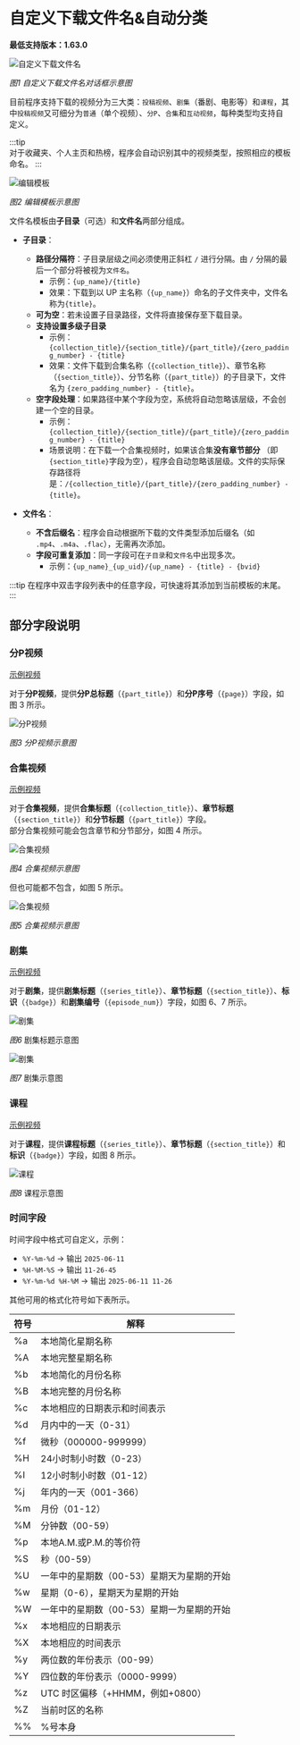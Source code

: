 # 自定义下载文件名&自动分类
**最低支持版本：1.63.0**

<img src="https://s21.ax1x.com/2025/10/21/pVOtKHJ.png" alt="自定义下载文件名">

*图1 自定义下载文件名对话框示意图*

目前程序支持下载的视频分为三大类：`投稿视频`、`剧集`（番剧、电影等）和`课程`，其中`投稿视频`又可细分为`普通`（单个视频）、`分P`、`合集`和`互动视频`，每种类型均支持自定义。

:::tip  
对于收藏夹、个人主页和热榜，程序会自动识别其中的视频类型，按照相应的模板命名。
:::

<img src="https://s21.ax1x.com/2025/08/28/pV6geMt.png" alt="编辑模板">

*图2 编辑模板示意图*

文件名模板由**子目录**（可选）和**文件名**两部分组成。

* **子目录**：
    * **路径分隔符**：子目录层级之间必须使用正斜杠 `/` 进行分隔。由 `/` 分隔的最后一个部分将被视为`文件名`。
        * 示例：`{up_name}/{title}`
        * 效果：下载到以 UP 主名称（`{up_name}`）命名的子文件夹中，文件名称为`{title}`。
    * **可为空**：若未设置子目录路径，文件将直接保存至下载目录。
    * **支持设置多级子目录**
        * 示例：`{collection_title}/{section_title}/{part_title}/{zero_padding_number} - {title}`
        * 效果：文件下载到合集名称（`{collection_title}`）、章节名称（`{section_title}`）、分节名称（`{part_title}`）的子目录下，文件名为 `{zero_padding_number} - {title}`。
    * **空字段处理**：如果路径中某个字段为空，系统将自动忽略该层级，不会创建一个空的目录。
        * 示例：`{collection_title}/{section_title}/{part_title}/{zero_padding_number} - {title}`
        * 场景说明：在下载一个合集视频时，如果该合集**没有章节部分** （即`{section_title}`字段为空），程序会自动忽略该层级。文件的实际保存路径将是：`/{collection_title}/{part_title}/{zero_padding_number} - {title}`。

* **文件名**：
    * **不含后缀名**：程序会自动根据所下载的文件类型添加后缀名（如 `.mp4`、`.m4a`、`.flac`），无需再次添加。
    * **字段可重复添加**：同一字段可在`子目录`和`文件名`中出现多次。
        * 示例：`{up_name}_{up_uid}/{up_name} - {title} - {bvid}`

:::tip
在程序中双击字段列表中的任意字段，可快速将其添加到当前模板的末尾。  
:::

## 部分字段说明
### 分P视频
[示例视频](https://www.bilibili.com/video/BV1Rb4y1t7gc?p=4)

对于**分P视频**，提供**分P总标题**（`{part_title}`）和**分P序号**（`{page}`）字段，如图 3 所示。

<img src="https://s21.ax1x.com/2025/08/29/pV6oO0A.jpg" alt="分P视频">

*图3 分P视频示意图*

### 合集视频
[示例视频](https://www.bilibili.com/video/BV1zA7TzLEQe)

对于**合集视频**，提供**合集标题**（`{collection_title}`）、**章节标题**（`{section_title}`）和**分节标题**（`{part_title}`）字段。  
部分合集视频可能会包含章节和分节部分，如图 4 所示。

<img src="https://s21.ax1x.com/2025/09/02/pVgFxB9.png" alt="合集视频">

*图4 合集视频示意图*

但也可能都不包含，如图 5 所示。

<img src="https://s21.ax1x.com/2025/08/29/pV6T64P.png" alt="合集视频">

*图5 合集视频示意图*

### 剧集
[示例视频](https://www.bilibili.com/bangumi/play/ep693247)

对于**剧集**，提供**剧集标题**（`{series_title}`）、**章节标题**（`{section_title}`）、**标识**（`{badge}`）和**剧集编号**（`{episode_num}`）字段，如图 6、7 所示。  

<img src="https://s21.ax1x.com/2025/08/29/pV6ToEn.png" alt="剧集">

*图6* 剧集标题示意图

<img src="https://s21.ax1x.com/2025/09/02/pVgFI7n.jpg" alt="剧集">

*图7* 剧集示意图

### 课程
[示例视频](https://www.bilibili.com/cheese/play/ep158662)

对于**课程**，提供**课程标题**（`{series_title}`）、**章节标题**（`{section_title}`）和**标识**（`{badge}`）字段，如图 8 所示。

<img src="https://s21.ax1x.com/2025/09/02/pVgKvRA.png" alt="课程">

*图8* 课程示意图

### 时间字段
时间字段中格式可自定义，示例：
* `%Y-%m-%d` -> 输出 `2025-06-11`
* `%H-%M-%S` -> 输出 `11-26-45`
* `%Y-%m-%d %H-%M` -> 输出 `2025-06-11 11-26`

其他可用的格式化符号如下表所示。  

| 符号 | 解释 |
| --- | --- |
| %a | 本地简化星期名称 |
| %A | 本地完整星期名称 |
| %b | 本地简化的月份名称 |
| %B | 本地完整的月份名称 |
| %c | 本地相应的日期表示和时间表示 |
| %d | 月内中的一天（0-31）|
| %f | 微秒（000000-999999）|
| %H | 24小时制小时数（0-23）|
| %I | 12小时制小时数（01-12）|
| %j | 年内的一天（001-366）|
| %m | 月份（01-12）|
| %M | 分钟数（00-59）|
| %p | 本地A.M.或P.M.的等价符 |
| %S | 秒（00-59）|
| %U | 一年中的星期数（00-53）星期天为星期的开始 |
| %w | 星期（0-6），星期天为星期的开始 |
| %W | 一年中的星期数（00-53）星期一为星期的开始 |
| %x | 本地相应的日期表示 |
| %X | 本地相应的时间表示 |
| %y | 两位数的年份表示（00-99）|
| %Y | 四位数的年份表示（0000-9999）|
| %z | UTC 时区偏移（+HHMM，例如+0800）|
| %Z | 当前时区的名称 |
| %% | %号本身 |